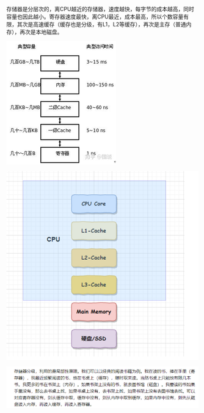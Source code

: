 存储器是分层次的，离CPU越近的存储器，速度越快，每字节的成本越高，同时容量也因此越小。寄存器速度最快，离CPU最近，成本最高，所以个数容量有限，其次是高速缓存（缓存也是分级，有L1，L2等缓存），再次是主存（普通内存），再次是本地磁盘。

![img](assets/v2-d036c21ab4746a98c1527aedcdd41409_720w.jpg)

![image-20210302115659195](assets/image-20210302115659195.png)

![image-20210302114505490](assets/image-20210302114505490.png)